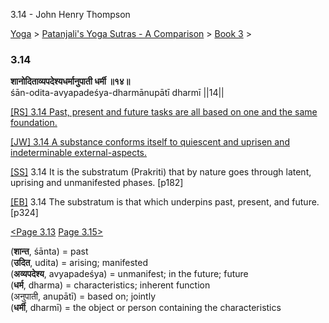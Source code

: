 3.14 - John Henry Thompson 

[Yoga](../../../yoga.md)‎ > ‎[Patanjali's Yoga Sutras - A Comparison](../../patanjani.md)‎ > ‎[Book 3](../book-3.md)‎ > ‎

### 3.14

**शानोदिताव्यपदेश्यधर्मानुपाती धर्मी ॥१४॥**  
śān-odita-avyapadeśya-dharmānupātī dharmī ||14||  
  
  
[\[RS\] 3.14 Past, present and future tasks are all based on one and the same foundation.](http://www.ashtangayoga.info/philosophy/yoga-sutra-patanjali/chapter-3/item/shan-odita-avyapadeshya-dharmanupati-dharmi/)  
  
[\[JW\] 3.14 A substance conforms itself to quiescent and uprisen and indeterminable external-aspects.](http://books.google.com/books?id=YzFImjtOxUwC&pg=PA224&ci=164%2C790%2C756%2C63&source=bookclip)  
  
[\[SS\]](http://www.amazon.com/Yoga-Sutras-Patanjali-Commentary-Satchidananda/dp/0932040381) 3.14 It is the substratum (Prakriti) that by nature goes through latent, uprising and unmanifested phases. \[p182\]  
  
[\[EB\]](http://www.amazon.com/Yoga-Sutras-Patanjali-Translation-Commentary/dp/0865477361/ref=sr_1_1?ie=UTF8&s=books&qid=1250508322&sr=1-1) 3.14 The substratum is that which underpins past, present, and future. \[p324\]  
  
  
[<Page 3.13](313.md)  [Page 3.15>](315.md)  
  

(**शान्त**, śānta) = past  
(**उदित**, udita) = arising; manifested  
(**अव्यपदेश्य**, avyapadeśya) = unmanifest; in the future; future  
(**धर्म**, dharma) = characteristics; inherent function  
(अनुपाती, anupātī) = based on; jointly  
(**धर्मी**, dharmī) = the object or person containing the characteristics

